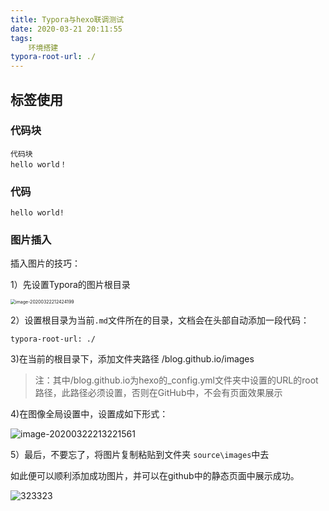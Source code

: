 ```yaml
---
title: Typora与hexo联调测试
date: 2020-03-21 20:11:55
tags:
    环境搭建
typora-root-url: ./
---
```


## 标签使用

### 代码块

```
代码块
hello world！
```

### 代码

```
hello world!
```

### 图片插入

插入图片的技巧：

1）先设置Typora的图片根目录

<img src="/blog.github.io/images/image-20200322212424199.png" alt="image-20200322212424199" style="zoom:50%;" />

2）设置根目录为当前`.md`文件所在的目录，文档会在头部自动添加一段代码：

````
typora-root-url: ./
````

3)在当前的根目录下，添加文件夹路径 /blog.github.io/images

> 注：其中/blog.github.io为hexo的_config.yml文件夹中设置的URL的root路径，此路径必须设置，否则在GitHub中，不会有页面效果展示 

4)在图像全局设置中，设置成如下形式：

![image-20200322213221561](/blog.github.io/images/image-20200322213221561.png)

5）最后，不要忘了，将图片复制粘贴到文件夹 `source\images`中去

如此便可以顺利添加成功图片，并可以在github中的静态页面中展示成功。

![323323](/blog.github.io/images/323323.jpg)
